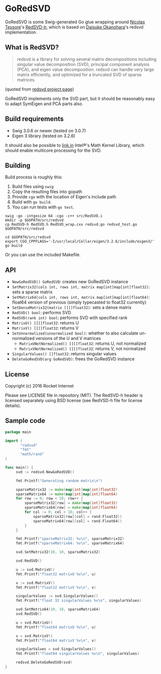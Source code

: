 # GoRedSVD

GoRedSVD is some Swig-generated Go glue wrapping around [Nicolas Tessore](https://github.com/ntessore)'s
[RedSVD-h](https://github.com/ntessore/redsvd-h), which is based on
[Daisuke Okanohara](https://github.com/hillbig)'s redsvd implementation.

## What is RedSVD?

> redsvd is a library for solving several matrix decompositions including
> singular value decomposition (SVD), principal component analysis (PCA),
> and eigen value decomposition. redsvd can handle very large matrix
> efficiently, and optimized for a truncated SVD of sparse matrices.

(quoted from [redsvd project page](https://code.google.com/p/redsvd/))

GoRedSVD implements only the SVD part, but it should be reasonably easy to
adapt SymEigen and PCA parts also.

## Build requirements

- Swig 3.0.6 or newer (tested on 3.0.7)
- Eigen 3 library (tested on 3.2.6)

It should also be possible to [link in](http://eigen.tuxfamily.org/dox/TopicUsingIntelMKL.html) Intel®'s Math Kernel Library, which
should enable multicore processing for the SVD.

## Building

Build process is roughly this:

1. Build files using `swig`
2. Copy the resulting files into gopath
3. Provide `cgo` with the location of Eigen's include path
4. Build with `go build`.
5. You can run tests with `go test`.

```
swig -go -intgosize 64 -cgo -c++ src/RedSVD.i
mkdir -p $GOPATH/src/redsvd
cp RedSVD-h RedSVD.h RedSVD_wrap.cxx redsvd.go redsvd_test.go $GOPATH/src/redsvd

cd $GOPATH/src/redsvd
export CGO_CPPFLAGS='-I/usr/local/Cellar/eigen/3.2.6/include/eigen3/'
go build
```

Or you can use the included Makefile.

## API

- `NewGoRedSVD() GoRedSVD`: creates new GoRedSVD instance
- `SetMatrix32(cols int, rows int, matrix map[int]map[int]float32)`: sets a sparse matrix
- `SetMatrix64(cols int, rows int, matrix map[int]map[int]float64)`: float64 version of previous (simply typecasted to float32 currently)
- `SetDenseMatrix32(matrix [][]float32)`: sets a dense matrix
- `RedSVD() bool`: performs SVD
- `RedSVD(rank int) bool`: performs SVD with specified rank
- `MatrixU() [][]float32`: returns U
- `MatrixV() [][]float32`: returns V
- `SetUnnormalized(unnormalized bool)`: whether to also calculate
  un-normalized versions of the U and V matrices
  - `MatrixUNotNormalized() [][]float32`: returns U, not normalized
  - `MatrixVNotNormalized() [][]float32`: returns V, not normalized
- `SingularValues() []float32`: returns singular values
- `DeleteGoRedSVD(arg GoRedSVD)`: frees the GoRedSVD instance

## License

Copyright (c) 2016 Rocket Internet

Please see LICENSE file in repository (MIT). The RedSVD-h header
is licensed separately using BSD license (see RedVSD-h file for
license details).

## Sample code

```go
package main

import (
       "redsvd"
       "fmt"
       "math/rand"
)

func main() {
     svd := redsvd.NewGoRedSVD()

     fmt.Printf("Generating random matrix\n")

     sparseMatrix32 := make(map[int]map[int]float32)
     sparseMatrix64 := make(map[int]map[int]float64)
     for row := 0; row < 10; row++ {
         sparseMatrix32[row] = make(map[int]float32)
		 sparseMatrix64[row] = make(map[int]float64)
		 for col := 0; col < 10; col++ {
			 sparseMatrix32[row][col] = rand.Float32()
			 sparseMatrix64[row][col] = rand.Float64()
		 }
     }

     fmt.Printf("sparseMatrix32: %v\n", sparseMatrix32)
     fmt.Printf("sparseMatrix64: %v\n", sparseMatrix64)

     svd.SetMatrix32(10, 10, sparseMatrix32)

     svd.RedSVD()

     u := svd.MatrixU()
     fmt.Printf("float32 matrixU %v\n", u)

     v := svd.MatrixV()
     fmt.Printf("float32 matrixV %v\n", v)

     singularValues := svd.SingularValues()
     fmt.Printf("float 32 singularValues %v\n", singularValues)

     svd.SetMatrix64(10, 10, sparseMatrix64)
     svd.RedSVD()

     u = svd.MatrixU()
     fmt.Printf("float64 matrixU %v\n", u)

     v = svd.MatrixV()
     fmt.Printf("float64 matrixV %v\n", v)

     singularValues = svd.SingularValues()
     fmt.Printf("float64 singularValues %v\n", singularValues)

     redsvd.DeleteGoRedSVD(svd)
}
```

